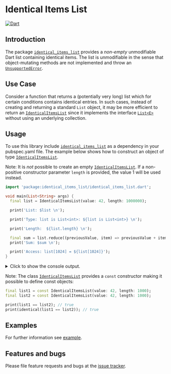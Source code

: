 
# Identical Items List
[![Dart](https://github.com/simphotonics/identical_items_list/actions/workflows/dart.yml/badge.svg)](https://github.com/simphotonics/identical_items_list/actions/workflows/dart.yml)


## Introduction

The package [`identical_items_list`][identical_items_list] provides
a *non-empty* unmodifiable Dart list containing identical
items. The list is unmodifiable in the sense that object-mutating methods
are not implemented and throw an [`UnsupportedError`][UnsupportedError].

## Use Case

Consider a function that returns a (potentially very long) list which
for certain conditions contains identical entries. In such cases,
instead of creating and returning a standard `List` object,
it may be more efficient to return an
[`IdenticalItemsList`][IdenticalItemsList] since
it implements the interface
[`List<E>`][List] without using an underlying collection.

## Usage

To use this library include [`identical_items_list`][identical_items_list]
as a dependency in your pubspec.yaml file. The
example below shows how to construct an object of type
[`IdenticalItemsList`][IdenticalItemsList].

Note: It is *not* possible to create an
empty [`IdenticalItemsList`][IdenticalItemsList]. If a non-positive constructor
parameter `length` is provided, the value 1 will be used instead.

```Dart
import 'package:identical_items_list/identical_items_list.dart';

void main(List<String> args) {
  final list = IdenticalItemsList(value: 42, length: 1000000);

  print('List: $list \n');

  print('Type: list is List<int>: ${list is List<int>} \n');

  print('Length:  ${list.length} \n');

  final sum = list.reduce((previousValue, item) => previousValue + item);
  print('Sum: $sum \n');

  print('Access: list[1024] = ${list[1024]}');
}
```

<details> <summary> Click to show the console output. </summary>

```Console
$ dart example/bin/example.dart
List: [42, 42, 42, 42, 42, ..., 42, 42]

Type: is List<int>: true

Length: 1000000

Sum: 42000000

Access: list[1024] = 42
```
</details>

Note: The class [`IdenticalItemsList`][IdenticalItemsList] provides a `const`
constructor making it possible to define const objects:
```Dart
final list1 = const IdenticalItemsList(value: 42, length: 1000);
final list2 = const IdenticalItemsList(value: 42, length: 1000);

print(list1 == list2); // true
print(identical(list1 == list2)); // true
```

## Examples

For further information see [example].

## Features and bugs

Please file feature requests and bugs at the [issue tracker].

[issue tracker]: https://github.com/simphotonics/identical_items_list/issues

[collections]: https://api.dart.dev/stable/dart-collection/dart-collection-library.html

[example]: https://github.com/simphotonics/identical_items_list/tree/main/example

[identical_items_list]: https://pub.dev/packages/identical_items_list

[IdenticalItemsList]: https://pub.dev/documentation/identical_items_list/latest/identical_items_list/IdenticalItemsList-class.html

[IdenticalItemsIterable]: https://pub.dev/documentation/identical_items_list/latest/identical_items_list/IdenticalItemsIterable-class.html

[IdenticalItemsIterator]: https://pub.dev/documentation/identical_items_list/latest/identical_items_list/IdenticalItemsIterator-class.html

[List]:https://api.dart.dev/dart-core/List-class.html

[UnsupportedError]: https://api.dart.dev/dart-core/UnsupportedError-class.html
